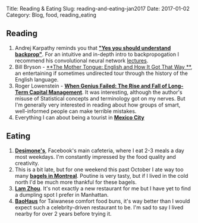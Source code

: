 Title: Reading & Eating
Slug: reading-and-eating-jan2017
Date: 2017-01-02
Category: Blog, food, reading_eating

## Reading
1. Andrej Karpathy reminds you that [**"Yes you should understand backprop"**](https://medium.com/@karpathy/yes-you-should-understand-backprop-e2f06eab496b#.jf28tuhfd). For an intuitive and in-depth intro to backpropogation I recommend his convolutional neural network [lectures](http://cs231n.stanford.edu/).
2. Bill Bryson - [**The Mother Tongue: English and How It Got That Way
**](http://www.goodreads.com/book/show/29.The_Mother_Tongue), an entertaining if sometimes undirected tour through the history of the English language.
3. Roger Lowenstein - [**When Genius Failed: The Rise and Fall of Long-Term Capital Management**](http://www.goodreads.com/book/show/10669.When_Genius_Failed). It was interesting, although the author's misuse of Statistical concepts and terminology got on my nerves. But I'm generally very interested in reading about how groups of smart, well-informed people can make terrible mistakes.
4. Everything I can about being a tourist in [**Mexico City**](http://www.nytimes.com/2016/12/28/travel/mexico-city-culture-childhood-new-awakening.htm)

## Eating
1. [**Desimone's**](https://www.facebook.com/Desimones-889818314369989/), Facebook's main cafeteria, where I eat 2-3 meals a day most weekdays. I'm constantly impressed by the food quality and creativity.
2. This is a bit late, but for one weekend this past October I ate way too many [**bagels in Montreal**](https://www.yelp.com/biz/fairmount-bagel-bakery-inc-montr%C3%A9al-2). Poutine is very tasty, but if I lived in the cold north I'd be much more thankful for these bagels.
3. [**Lam Zhou**](https://www.yelp.com/biz/lam-zhou-handmade-noodle-new-york-2). It's not exactly a new restaurant for me but I have yet to find a dumpling spot I prefer in Manhattan.
4. [**BaoHaus**](https://www.yelp.com/biz/baohaus-new-york-2) for Taiwanese comfort food buns, it's way better than I would expect such a celebrity-driven restaurant to be. I'm sad to say I lived nearby for over 2 years before trying it.


